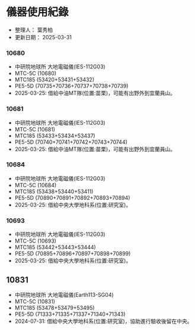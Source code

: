 # 儀器使用紀錄
+ 整理人： 葉秀柏
+ 更新日期： 2025-03-31

### 10680
+ 中研院地球所 大地電磁儀(IES-112G03)
+ MTC-5C (10680)
+ MTC185 (53420+53431+53432)
+ PE5-5D (70735+70736+70737+70738+70739)
+ 2025-03-25: 借給中油MT隊(位置:苗栗)，可能有出野外到宜蘭員山。

### 10681 
+ 中研院地球所 大地電磁儀(IES-112G03)
+ MTC-5C (10681)
+ MTC185 (53433+53434+53437)
+ PE5-5D (70740+70741+70742+70743+70744)
+ 2025-03-25: 借給中油MT隊(位置:苗栗)，可能有出野外到宜蘭員山。

### 10684 
+ 中研院地球所 大地電磁儀(IES-112G03)
+ MTC-5C (10684)
+ MTC185 (53438+53440+53411)
+ PE5-5D (70890+70891+70892+70893+70894)
+ 2025-03-25: 借給中央大學地科系(位置:研究室)。

### 10693
+ 中研院地球所 大地電磁儀(IES-112G03)
+ MTC-5C (10693)
+ MTC185 (53442+53443+53444)
+ PE5-5D (70895+70896+70897+70898+70899)
+ 2025-03-25: 借給中央大學地科系(位置:研究室)。

## 10831
+ 中研院地球所 大地電磁儀(Earth113-SG04)
+ MTC-5C (10831)
+ MTC185 (53478+53479+53495)
+ PE5-5D (71333+71335+71337+71340+71343)
+ 2024-07-31: 借給中央大學地科系(位置:研究室)，協助進行驗收後留在中央。
